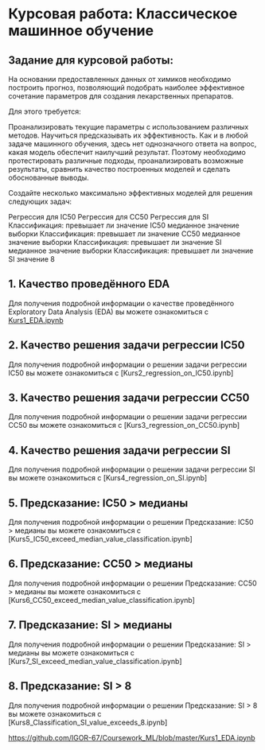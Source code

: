 # Курсовая работа: Классическое машинное обучение
## Задание для курсовой работы:
На основании предоставленных данных от химиков необходимо построить прогноз, позволяющий подобрать наиболее эффективное сочетание параметров для создания лекарственных препаратов.

Для этого требуется:

Проанализировать текущие параметры с использованием различных методов.
Научиться предсказывать их эффективность.
Как и в любой задаче машинного обучения, здесь нет однозначного ответа на вопрос, какая модель обеспечит наилучший результат. Поэтому необходимо протестировать различные подходы, проанализировать возможные результаты, сравнить качество построенных моделей и сделать обоснованные выводы.

Создайте несколько максимально эффективных моделей для решения следующих задач:

Регрессия для IC50
Регрессия для CC50
Регрессия для SI
Классификация: превышает ли значение IC50 медианное значение выборки
Классификация: превышает ли значение CC50 медианное значение выборки
Классификация: превышает ли значение SI медианное значение выборки
Классификация: превышает ли значение SI значение 8
## 1. Качество проведённого EDA 
Для получения подробной информации о качестве проведённого Exploratory Data Analysis (EDA) вы можете ознакомиться с [Kurs1_EDA.ipynb](https://github.com/IGOR-67/Coursework_ML/blob/master/Kurs1_EDA.ipynb)
## 2. Качество решения задачи регрессии IC50
Для получения подробной информации о решении задачи регрессии IC50 вы можете ознакомиться с [Kurs2_regression_on_IC50.ipynb]
## 3. Качество решения задачи регрессии CC50
Для получения подробной информации о решении задачи регрессии СC50 вы можете ознакомиться с [Kurs3_regression_on_СC50.ipynb]
## 4. Качество решения задачи регрессии SI
Для получения подробной информации о решении задачи регрессии SI вы можете ознакомиться с [Kurs4_regression_on_SI.ipynb]
## 5. Предсказание: IC50 > медианы
Для получения подробной информации о решении Предсказание: IC50 > медианы вы можете ознакомиться с [Kurs5_IC50_exceed_median_value_classification.ipynb]
## 6. Предсказание: CC50 > медианы
Для получения подробной информации о решении  Предсказание: CC50 > медианы вы можете ознакомиться с [Kurs6_CC50_exceed_median_value_classification.ipynb]
## 7. Предсказание: SI > медианы
Для получения подробной информации о решении Предсказание: SI > медианы вы можете ознакомиться с [Kurs7_SI_exceed_median_value_classification.ipynb]
## 8. Предсказание: SI > 8
Для получения подробной информации о решении Предсказание: SI > 8 вы можете ознакомиться с [Kurs8_Classification_SI_value_exceeds_8.ipynb]
 

https://github.com/IGOR-67/Coursework_ML/blob/master/Kurs1_EDA.ipynb

